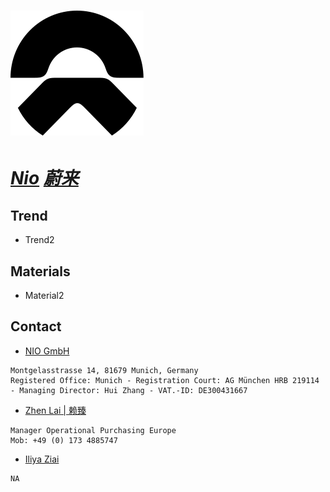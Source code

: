 # [![Nio](./assets/img/Nio.svg "Home") ](https://www.nio.com/?noredirect=)

# ***[Nio](https://www.nio.com/?noredirect= "Home")  [蔚来](https://www.nio.com/?noredirect= "Home")***



## Trend

- Trend2

## Materials
- Material2

## Contact
- [NIO GmbH](mailto:) 
```
Montgelasstrasse 14, 81679 Munich, Germany
Registered Office: Munich - Registration Court: AG München HRB 219114 - Managing Director: Hui Zhang - VAT.-ID: DE300431667
```

- [Zhen Lai | 赖臻](mailto:zhen.lai@nio.io) 
```
Manager Operational Purchasing Europe
Mob: +49 (0) 173 4885747
```
- [Iliya Ziai](mailto:iliya.ziai@nio.io) 
```
NA
```
